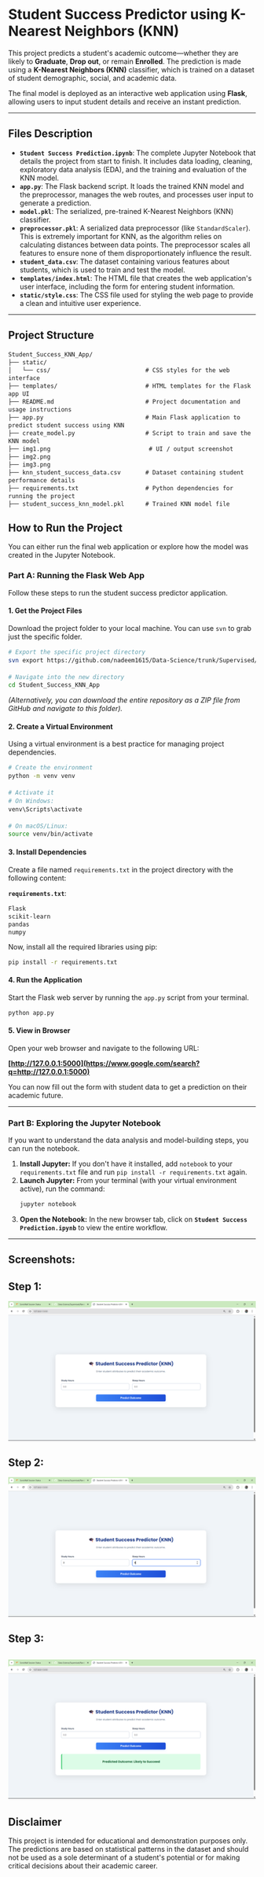 
# Student Success Predictor using K-Nearest Neighbors (KNN) 

This project predicts a student's academic outcome—whether they are likely to **Graduate**, **Drop out**, or remain **Enrolled**. The prediction is made using a **K-Nearest Neighbors (KNN)** classifier, which is trained on a dataset of student demographic, social, and academic data.

The final model is deployed as an interactive web application using **Flask**, allowing users to input student details and receive an instant prediction.

-----

##  Files Description

  * **`Student Success Prediction.ipynb`**: The complete Jupyter Notebook that details the project from start to finish. It includes data loading, cleaning, exploratory data analysis (EDA), and the training and evaluation of the KNN model.
  * **`app.py`**: The Flask backend script. It loads the trained KNN model and the preprocessor, manages the web routes, and processes user input to generate a prediction.
  * **`model.pkl`**: The serialized, pre-trained K-Nearest Neighbors (KNN) classifier.
  * **`preprocessor.pkl`**: A serialized data preprocessor (like `StandardScaler`). This is extremely important for KNN, as the algorithm relies on calculating distances between data points. The preprocessor scales all features to ensure none of them disproportionately influence the result.
  * **`student_data.csv`**: The dataset containing various features about students, which is used to train and test the model.
  * **`templates/index.html`**: The HTML file that creates the web application's user interface, including the form for entering student information.
  * **`static/style.css`**: The CSS file used for styling the web page to provide a clean and intuitive user experience.

-----


## Project Structure
```
Student_Success_KNN_App/
├── static/
│   └── css/                           # CSS styles for the web interface
├── templates/                         # HTML templates for the Flask app UI
├── README.md                          # Project documentation and usage instructions
├── app.py                             # Main Flask application to predict student success using KNN
├── create_model.py                    # Script to train and save the KNN model
├── img1.png                            # UI / output screenshot
├── img2.png
├── img3.png
├── knn_student_success_data.csv       # Dataset containing student performance details
├── requirements.txt                   # Python dependencies for running the project
├── student_success_knn_model.pkl      # Trained KNN model file
```

##  How to Run the Project

You can either run the final web application or explore how the model was created in the Jupyter Notebook.

### Part A: Running the Flask Web App

Follow these steps to run the student success predictor application.

#### 1\. Get the Project Files

Download the project folder to your local machine. You can use `svn` to grab just the specific folder.

```bash
# Export the specific project directory
svn export https://github.com/nadeem1615/Data-Science/trunk/Supervised/Student_Success_KNN_App

# Navigate into the new directory
cd Student_Success_KNN_App
```

*(Alternatively, you can download the entire repository as a ZIP file from GitHub and navigate to this folder).*

#### 2\. Create a Virtual Environment

Using a virtual environment is a best practice for managing project dependencies.

```bash
# Create the environment
python -m venv venv

# Activate it
# On Windows:
venv\Scripts\activate

# On macOS/Linux:
source venv/bin/activate
```

#### 3\. Install Dependencies

Create a file named `requirements.txt` in the project directory with the following content:

**`requirements.txt`**:

```
Flask
scikit-learn
pandas
numpy
```

Now, install all the required libraries using pip:

```bash
pip install -r requirements.txt
```

#### 4\. Run the Application

Start the Flask web server by running the `app.py` script from your terminal.

```bash
python app.py
```

#### 5\. View in Browser

Open your web browser and navigate to the following URL:

**[http://127.0.0.1:5000](https://www.google.com/search?q=http://127.0.0.1:5000)**

You can now fill out the form with student data to get a prediction on their academic future.

-----

### Part B: Exploring the Jupyter Notebook

If you want to understand the data analysis and model-building steps, you can run the notebook.

1.  **Install Jupyter:** If you don't have it installed, add `notebook` to your `requirements.txt` file and run `pip install -r requirements.txt` again.
2.  **Launch Jupyter:** From your terminal (with your virtual environment active), run the command:
    ```bash
    jupyter notebook
    ```
3.  **Open the Notebook:** In the new browser tab, click on **`Student Success Prediction.ipynb`** to view the entire workflow.

-----

##  Screenshots:

## Step 1:
![General interface](img1.png)
## Step 2:
![Filling in the details](img2.png)
## Step 3:
![Final predicted result](img3.png)
-----

##  Disclaimer

This project is intended for educational and demonstration purposes only. The predictions are based on statistical patterns in the dataset and should not be used as a sole determinant of a student's potential or for making critical decisions about their academic career.